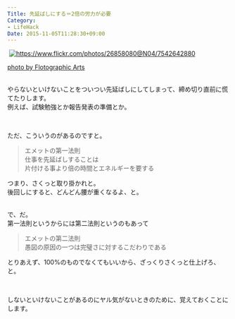 ```yaml
---
Title: 先延ばしにする＝2倍の労力が必要
Category:
- LifeHack
Date: 2015-11-05T11:28:30+09:00
---
```



 <a class="http-image" href="https://www.flickr.com/photos/26858080@N04/7542642880" target="_blank"><img class="http-image" src="https://farm9.staticflickr.com/8432/7542642880_4e9f2476fb.jpg" alt="https://www.flickr.com/photos/26858080@N04/7542642880" /></a>

<a href="https://www.flickr.com/photos/26858080@N04/7542642880">photo by Flotographic Arts</a>

<br />やらないといけないことをついつい先延ばしにしてしまって、締め切り直前に慌てたりします。<br />例えば、試験勉強とか報告発表の準備とか。

 

ただ、こういうのがあるのですと。
<blockquote>

エメットの第一法則<br />仕事を先延ばしすることは<br />片付ける事より倍の時間とエネルギーを要する
</blockquote>

つまり、さくっと取り掛かれと。<br />後回しにすると、どんどん腰が重くなるよ、と。

<br />で、だ。<br />第一法則というからには第二法則というのもあって
<blockquote>

エメットの第二法則<br />愚図の原因の一つは完璧さに対するこだわりである
</blockquote>

とりあえず、100%のものでなくてもいいから、ざっくりさくっと仕上げろ、と。

 

しないといけないことがあるのにヤル気がないときのために、覚えておくことにします。
